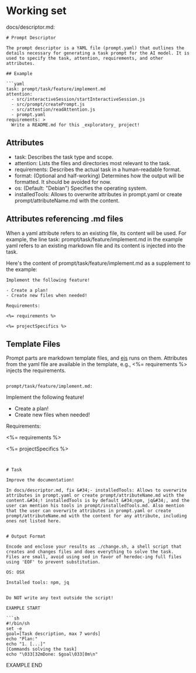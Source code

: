 # Working set

docs/descriptor.md:
```
# Prompt Descriptor

The prompt descriptor is a YAML file (prompt.yaml) that outlines the details necessary for generating a task prompt for the AI model. It is used to specify the task, attention, requirements, and other attributes.

## Example

```yaml
task: prompt/task/feature/implement.md
attention:
  - src/interactiveSession/startInteractiveSession.js
  - src/prompt/createPrompt.js
  - src/attention/readAttention.js
  - prompt.yaml
requirements: >
  Write a README.md for this _exploratory_ project!
```

## Attributes

- task: Describes the task type and scope.
- attention: Lists the files and directories most relevant to the task.
- requirements: Describes the actual task in a human-readable format.
- format: (Optional and half-working) Determines how the output will be formatted. It should be avoided for now.
- os: (Default: "Debian") Specifies the operating system.
- installedTools: Allows to overwrite attributes in prompt.yaml or create prompt/attributeName.md with the content.

## Attributes referencing .md files

When a yaml attribute refers to an existing file, its content will be used. For example, the line task: prompt/task/feature/implement.md in the example yaml refers to an existing markdown file and its content is injected into the task.

Here's the content of prompt/task/feature/implement.md as a supplement to the example:

```
Implement the following feature!

- Create a plan!
- Create new files when needed!

Requirements:

<%= requirements %>

<%= projectSpecifics %>
```

## Template Files

Prompt parts are markdown template files, and [ejs](https://ejs.co/) runs on them. Attributes from the yaml file are available in the template, e.g., <%= requirements %> injects the requirements.


```

prompt/task/feature/implement.md:
```
Implement the following feature!

- Create a plan!
- Create new files when needed!

Requirements:

<%= requirements %>

<%= projectSpecifics %>
```


# Task

Improve the documentation!

In docs/descriptor.md, fix &#34;- installedTools: Allows to overwrite attributes in prompt.yaml or create prompt/attributeName.md with the content.&#34;! installedTools is by default &#34;npm, jq&#34;, and the user can mention his tools in prompt/installedTools.md. Also mention that the user can overwrite attributes in prompt.yaml or create prompt/attributeName.md with the content for any attribute, including ones not listed here.  


# Output Format

Encode and enclose your results as ./change.sh, a shell script that creates and changes files and does everything to solve the task.
Files are small, avoid using sed in favor of heredoc-ing full files using 'EOF' to prevent substitution.

OS: OSX

Installed tools: npm, jq


Do NOT write any text outside the script!

EXAMPLE START

```sh
#!/bin/sh
set -e
goal=[Task description, max 7 words]
echo "Plan:"
echo "1. [...]"
[Commands solving the task]
echo "\033[32mDone: $goal\033[0m\n"
```

EXAMPLE END

